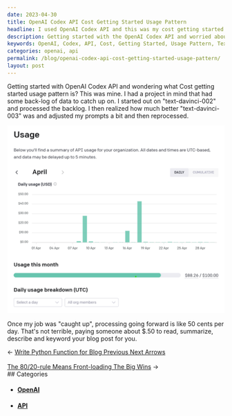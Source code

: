 ```yaml
---
date: 2023-04-30
title: OpenAI Codex API Cost Getting Started Usage Pattern
headline: I used OpenAI Codex API and this was my cost getting started usage pattern.
description: Getting started with the OpenAI Codex API and worried about cost? Understand the cost pattern of catching up with a backlog, and then costs going down moving forward. Once my job was 'caught up', processing going forward was only 50 cents per day.
keywords: OpenAI, Codex, API, Cost, Getting Started, Usage Pattern, Text-Davinci-002, Text-Davinci-003, Reprocessing, Job, Caught Up, Processing, Summary, Describe, Keyword, Blog Post
categories: openai, api
permalink: /blog/openai-codex-api-cost-getting-started-usage-pattern/
layout: post
---
```



Getting started with OpenAI Codex API and wondering what Cost getting started
usage pattern is? This was mine. I had a project in mind that had some back-log
of data to catch up on. I started out on "text-davinci-002" and processed the
backlog. I then realized how much better "text-davinci-003" was and adjusted my
prompts a bit and then reprocessed.

![OpenAI Codex API Cost Getting Started Usage Pattern](/assets/images/OpenAI-Codex-API-Cost-Getting-Started-Usage-Pattern.png)

Once my job was "caught up", processing going forward is like 50 cents per day.
That's not terrible, paying someone about $.50 to read, summarize, describe and
keyword your blog post for you.


<div class="post-nav"><div class="post-nav-prev"><span class="arrow">&larr;&nbsp;</span><a href="/blog/write-python-function-for-blog-previous-next-arrows">Write Python Function for Blog Previous Next Arrows</a></div> &nbsp; <div class="post-nav-next"><a href="/blog/the-80-20-rule-means-front-loading-the-big-wins">The 80/20-rule Means Front-loading The Big Wins</a><span class="arrow">&nbsp;&rarr;</span></div></div>
## Categories

<ul>
<li><h4><a href='/openai/'>OpenAI</a></h4></li>
<li><h4><a href='/api/'>API</a></h4></li></ul>